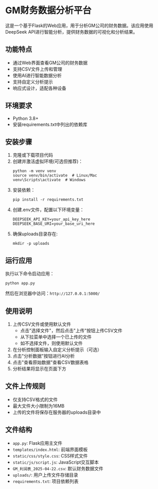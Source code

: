 # GM财务数据分析平台

这是一个基于Flask的Web应用，用于分析GM公司的财务数据。该应用使用DeepSeek API进行智能分析，提供财务数据的可视化和分析结果。

## 功能特点

- 通过Web界面查看GM公司的财务数据
- 支持CSV文件上传和管理
- 使用AI进行智能数据分析
- 支持自定义分析提示
- 响应式设计，适配各种设备

## 环境要求

- Python 3.8+
- 安装requirements.txt中列出的依赖库

## 安装步骤

1. 克隆或下载项目代码
2. 创建并激活虚拟环境(可选但推荐)：
   ```
   python -m venv venv
   source venv/bin/activate  # Linux/Mac
   venv\Scripts\activate  # Windows
   ```
3. 安装依赖：
   ```
   pip install -r requirements.txt
   ```
4. 创建.env文件，配置以下环境变量：
   ```
   DEEPSEEK_API_KEY=your_api_key_here
   DEEPSEEK_BASE_URI=your_base_uri_here
   ```
5. 确保uploads目录存在:
   ```
   mkdir -p uploads
   ```

## 运行应用

执行以下命令启动应用：
```
python app.py
```

然后在浏览器中访问：`http://127.0.0.1:5000/`

## 使用说明

1. 上传CSV文件或使用默认文件
   - 点击"选择文件"，然后点击"上传"按钮上传CSV文件
   - 从下拉菜单中选择一个已上传的文件
   - 如不选择文件，则使用默认文件
2. 在分析控制面板输入自定义分析提示（可选）
3. 点击"分析数据"按钮进行AI分析
4. 点击"查看原始数据"查看CSV数据表格
5. 分析结果将显示在页面下方

## 文件上传规则

- 仅支持CSV格式的文件
- 最大文件大小限制为16MB
- 上传的文件将保存在服务器的uploads目录中

## 文件结构

- `app.py`: Flask应用主文件
- `templates/index.html`: 前端界面模板
- `static/css/style.css`: CSS样式文件
- `static/js/script.js`: JavaScript交互脚本
- `GM_利润表_2025-04-22.csv`: 默认财务数据文件
- `uploads/`: 用户上传文件存储目录
- `requirements.txt`: 项目依赖列表 